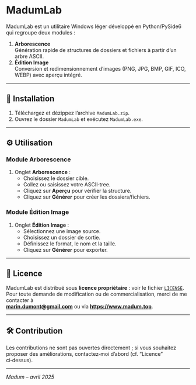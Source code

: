 # MadumLab

MadumLab est un utilitaire Windows léger développé en Python/PySide6 qui regroupe deux modules :

1. **Arborescence**  
   Génération rapide de structures de dossiers et fichiers à partir d’un arbre ASCII.
2. **Édition Image**  
   Conversion et redimensionnement d’images (PNG, JPG, BMP, GIF, ICO, WEBP) avec aperçu intégré.

---

## 🚀 Installation

1. Téléchargez et dézippez l’archive `MadumLab.zip`.  
2. Ouvrez le dossier `MadumLab` et exécutez `MadumLab.exe`.

---

## ⚙️ Utilisation

### Module Arborescence
1. Onglet **Arborescence** :  
   - Choisissez le dossier cible.  
   - Collez ou saisissez votre ASCII‑tree.  
   - Cliquez sur **Aperçu** pour vérifier la structure.  
   - Cliquez sur **Générer** pour créer les dossiers/fichiers.

### Module Édition Image
1. Onglet **Édition Image** :  
   - Sélectionnez une image source.  
   - Choisissez un dossier de sortie.  
   - Définissez le format, le nom et la taille.  
   - Cliquez sur **Générer** pour exporter.

---

## 📄 Licence

MadumLab est distribué sous **licence propriétaire** : voir le fichier [`LICENSE`](LICENSE).  
Pour toute demande de modification ou de commercialisation, merci de me contacter à  
**marin.dumont@gmail.com** ou via **https://www.madum.top**.

---

## 🛠️ Contribution

Les contributions ne sont pas ouvertes directement ; si vous souhaitez proposer des améliorations,
contactez‑moi d’abord (cf. “Licence” ci‑dessus).

---

*Madum – avril 2025*  
